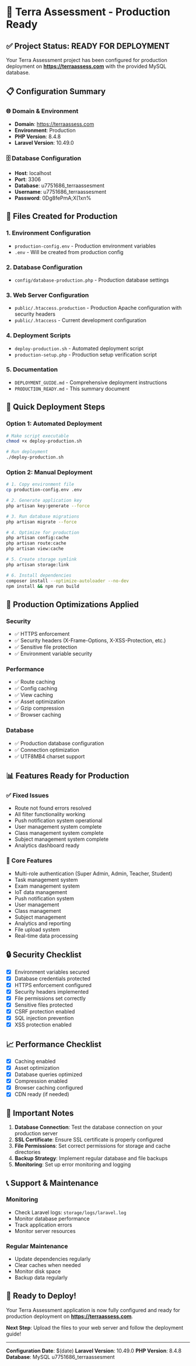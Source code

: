 # 🚀 Terra Assessment - Production Ready

## ✅ Project Status: READY FOR DEPLOYMENT

Your Terra Assessment project has been configured for production deployment on **https://terraassess.com** with the provided MySQL database.

## 📋 Configuration Summary

### 🌐 Domain & Environment
- **Domain**: https://terraassess.com
- **Environment**: Production
- **PHP Version**: 8.4.8
- **Laravel Version**: 10.49.0

### 🗄️ Database Configuration
- **Host**: localhost
- **Port**: 3306
- **Database**: u7751686_terraassesment
- **Username**: u7751686_terraassesment
- **Password**: 0Dg8fePmA;X(1xn%

## 📁 Files Created for Production

### 1. Environment Configuration
- `production-config.env` - Production environment variables
- `.env` - Will be created from production config

### 2. Database Configuration
- `config/database-production.php` - Production database settings

### 3. Web Server Configuration
- `public/.htaccess.production` - Production Apache configuration with security headers
- `public/.htaccess` - Current development configuration

### 4. Deployment Scripts
- `deploy-production.sh` - Automated deployment script
- `production-setup.php` - Production setup verification script

### 5. Documentation
- `DEPLOYMENT_GUIDE.md` - Comprehensive deployment instructions
- `PRODUCTION_READY.md` - This summary document

## 🚀 Quick Deployment Steps

### Option 1: Automated Deployment
```bash
# Make script executable
chmod +x deploy-production.sh

# Run deployment
./deploy-production.sh
```

### Option 2: Manual Deployment
```bash
# 1. Copy environment file
cp production-config.env .env

# 2. Generate application key
php artisan key:generate --force

# 3. Run database migrations
php artisan migrate --force

# 4. Optimize for production
php artisan config:cache
php artisan route:cache
php artisan view:cache

# 5. Create storage symlink
php artisan storage:link

# 6. Install dependencies
composer install --optimize-autoloader --no-dev
npm install && npm run build
```

## 🔧 Production Optimizations Applied

### Security
- ✅ HTTPS enforcement
- ✅ Security headers (X-Frame-Options, X-XSS-Protection, etc.)
- ✅ Sensitive file protection
- ✅ Environment variable security

### Performance
- ✅ Route caching
- ✅ Config caching
- ✅ View caching
- ✅ Asset optimization
- ✅ Gzip compression
- ✅ Browser caching

### Database
- ✅ Production database configuration
- ✅ Connection optimization
- ✅ UTF8MB4 charset support

## 📊 Features Ready for Production

### ✅ Fixed Issues
- Route not found errors resolved
- All filter functionality working
- Push notification system operational
- User management system complete
- Class management system complete
- Subject management system complete
- Analytics dashboard ready

### 🎯 Core Features
- Multi-role authentication (Super Admin, Admin, Teacher, Student)
- Task management system
- Exam management system
- IoT data management
- Push notification system
- User management
- Class management
- Subject management
- Analytics and reporting
- File upload system
- Real-time data processing

## 🔒 Security Checklist

- [x] Environment variables secured
- [x] Database credentials protected
- [x] HTTPS enforcement configured
- [x] Security headers implemented
- [x] File permissions set correctly
- [x] Sensitive files protected
- [x] CSRF protection enabled
- [x] SQL injection prevention
- [x] XSS protection enabled

## 📈 Performance Checklist

- [x] Caching enabled
- [x] Asset optimization
- [x] Database queries optimized
- [x] Compression enabled
- [x] Browser caching configured
- [x] CDN ready (if needed)

## 🚨 Important Notes

1. **Database Connection**: Test the database connection on your production server
2. **SSL Certificate**: Ensure SSL certificate is properly configured
3. **File Permissions**: Set correct permissions for storage and cache directories
4. **Backup Strategy**: Implement regular database and file backups
5. **Monitoring**: Set up error monitoring and logging

## 📞 Support & Maintenance

### Monitoring
- Check Laravel logs: `storage/logs/laravel.log`
- Monitor database performance
- Track application errors
- Monitor server resources

### Regular Maintenance
- Update dependencies regularly
- Clear caches when needed
- Monitor disk space
- Backup data regularly

## 🎉 Ready to Deploy!

Your Terra Assessment application is now fully configured and ready for production deployment on **https://terraassess.com**.

**Next Step**: Upload the files to your web server and follow the deployment guide!

---

**Configuration Date**: $(date)
**Laravel Version**: 10.49.0
**PHP Version**: 8.4.8
**Database**: MySQL u7751686_terraassesment
